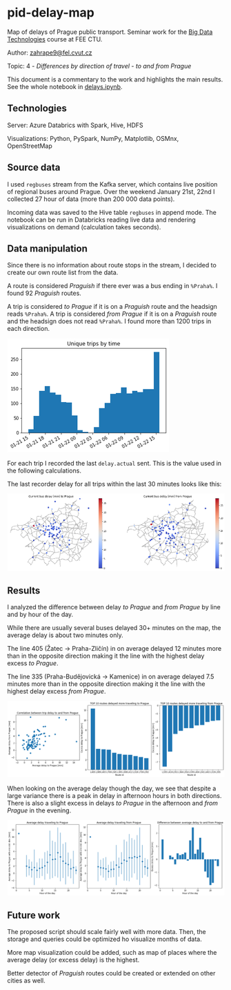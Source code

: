 # pid-delay-map
Map of delays of Prague public transport. Seminar work for the [Big Data Technologies](https://cw.fel.cvut.cz/wiki/courses/b0m33bdt/) course at FEE CTU.

Author: zahrape9@fel.cvut.cz

Topic: 4 - *Differences by direction of travel - to and from Prague*

This document is a commentary to the work and highlights the main results. See the whole notebook in [delays.ipynb](delays.ipynb).

## Technologies

Server: Azure Databrics with Spark, Hive, HDFS

Visualizations: Python, PySpark, NumPy, Matplotlib, OSMnx, OpenStreetMap

## Source data

I used `regbuses` stream from the Kafka server, which contains live position of regional buses around Prague.
Over the weekend January 21st, 22nd I collected 27 hour of data (more than 200 000 data points).

Incoming data was saved to the Hive table `regbuses` in append mode.
The notebook can be run in Databricks reading live data and rendering visualizations on demand (calculation takes seconds).

## Data manipulation

Since there is no information about route stops in the stream, I decided to create our own route list from the data.

A route is considered *Praguish* if there ever was a bus ending in `%Praha%`.
I found 92 *Praguish* routes.

A trip is considered *to Prague* if it is on a *Praguish* route and the headsign reads `%Praha%`.
A trip is considered *from Prague* if it is on a *Praguish* route and the headsign does not read `%Praha%`.
I found more than 1200 trips in each direction.

![Trips by time](images/trips-by-time.png)

For each trip I recorded the last `delay.actual` sent.
This is the value used in the following calculations.

The last recorder delay for all trips within the last 30 minutes looks like this:

![Actual delay](images/current-delay.png)

## Results

I analyzed the difference between delay *to Prague* and *from Prague* by line and by hour of the day.

While there are usually several buses delayed 30+ minutes on the map, the average delay is about two minutes only.

The line 405 (Žatec -> Praha-Zličín) in on average delayed 12 minutes more than in the opposite direction making it the line with the highest delay excess *to Prague*.

The line 335 (Praha-Budějovická -> Kamenice) in on average delayed 7.5 minutes more than in the opposite direction making it the line with the highest delay excess *from Prague*.

![Delay by line](images/delay-by-line.png)

When looking on the average delay though the day, we see that despite a large variance there is a peak in delay in afternoon hours in both directions.
There is also a slight excess in delays *to Prague* in the afternoon and *from Prague* in the evening.

![Delay by hour](images/delay-by-hour.png)

## Future work

The proposed script should scale fairly well with more data.
Then, the storage and queries could be optimized ho visualize months of data.

More map visualization could be added, such as map of places where the average delay (or excess delay) is the highest.

Better detector of *Praguish* routes could be created or extended on other cities as well.